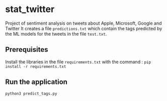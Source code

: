 # stat_twitter
Project of sentiment analysis on tweets about Apple, Microsoft, Google and Twitter
It creates a file `predictions.txt` which contain the tags predicted by
the ML models for the tweets in the file `test.txt`.

## Prerequisites
Install the libraries in the file `requirements.txt` with the command :
`pip install -r requirements.txt`

## Run the application
`python3 predict_tags.py`
